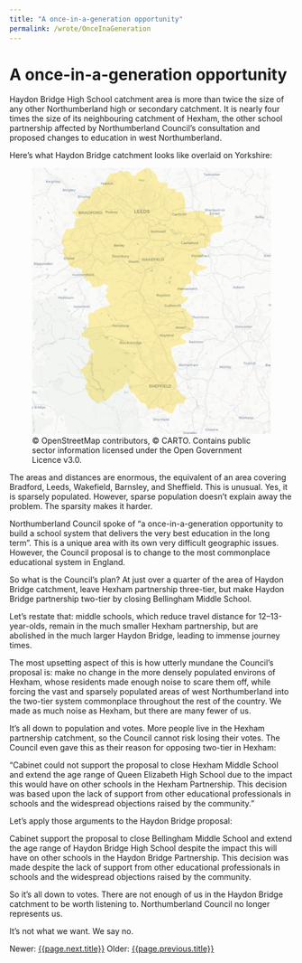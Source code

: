 ```yaml
---
title: "A once-in-a-generation opportunity"
permalink: /wrote/OnceInaGeneration
---
```

# A once-in-a-generation opportunity 

Haydon Bridge High School catchment area is more than twice the size of any 
other Northumberland high or secondary catchment. It is nearly four times the 
size of its neighbouring catchment of Hexham, the other school partnership 
affected by Northumberland Council’s consultation and proposed changes to 
education in west Northumberland.

Here’s what Haydon Bridge catchment looks like overlaid on Yorkshire:

<figure>
<img src="/assets/pics/northyorks.png" alt="Haydon Bridge over Yorkshire" />
<figcaption>© OpenStreetMap contributors, © CARTO. Contains public sector 
information licensed under the Open Government Licence v3.0.</figcaption>
</figure>

The areas and distances are enormous, the equivalent of an area covering 
Bradford, Leeds, Wakefield, Barnsley, and Sheffield. This is unusual. Yes, it 
is sparsely populated. However, sparse population doesn’t explain away the 
problem. The sparsity makes it harder.

Northumberland Council spoke of “a once-in-a-generation opportunity to build a 
school system that delivers the very best education in the long term”. This is 
a unique area with its own very difficult geographic issues. However, the 
Council proposal is to change to the most commonplace educational system in 
England.

So what is the Council’s plan? At just over a quarter of the area of Haydon 
Bridge catchment, leave Hexham partnership three-tier, but make Haydon Bridge 
partnership two-tier by closing Bellingham Middle School.

Let’s restate that: middle schools, which reduce travel distance for 
12–13-year-olds, remain in the much smaller Hexham partnership, but are 
abolished in the much larger Haydon Bridge, leading to immense journey times.

The most upsetting aspect of this is how utterly mundane the Council’s 
proposal is: make no change in the more densely populated environs of Hexham, 
whose residents made enough noise to scare them off, while forcing the vast 
and sparsely populated areas of west Northumberland into the two-tier system 
commonplace throughout the rest of the country. We made as much noise as 
Hexham, but there are many fewer of us.

It’s all down to population and votes. More people live in the Hexham 
partnership catchment, so the Council cannot risk losing their votes. The 
Council even gave this as their reason for opposing two-tier in Hexham:

“Cabinet could not support the proposal to close Hexham Middle School and 
extend the age range of Queen Elizabeth High School due to the impact this 
would have on other schools in the Hexham Partnership. This decision was based 
upon the lack of support from other educational professionals in schools and 
the widespread objections raised by the community.”

Let’s apply those arguments to the Haydon Bridge proposal:

Cabinet support the proposal to close Bellingham Middle School and extend the 
age range of Haydon Bridge High School despite the impact this will have on 
other schools in the Haydon Bridge Partnership. This decision was made despite 
the lack of support from other educational professionals in schools and the 
widespread objections raised by the community.

So it’s all down to votes. There are not enough of us in the Haydon Bridge 
catchment to be worth listening to. Northumberland Council no longer 
represents us.

It’s not what we want. We say no.

Newer: <a href="{{page.next.url}}">{{page.next.title}}</a>
Older: <a href="{{page.previous.url}}">{{page.previous.title}}</a>